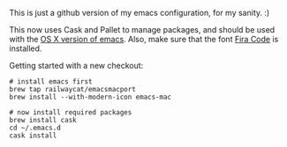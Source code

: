This is just a github version of my emacs configuration, for my sanity. :)

This now uses Cask and Pallet to manage packages, and should be used
with the [OS X version of emacs][1]. Also, make sure that the font
[Fira Code][2] is installed.

Getting started with a new checkout:
```
# install emacs first
brew tap railwaycat/emacsmacport
brew install --with-modern-icon emacs-mac

# now install required packages
brew install cask
cd ~/.emacs.d
cask install
```

[1]: https://github.com/railwaycat/homebrew-emacsmacport
[2]: https://github.com/tonsky/FiraCode
